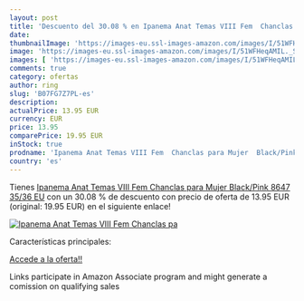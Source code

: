 ```yaml
---
layout: post
title: 'Descuento del 30.08 % en Ipanema Anat Temas VIII Fem  Chanclas pa'
date: 
thumbnailImage: 'https://images-eu.ssl-images-amazon.com/images/I/51WFHeqAMIL._SL200_.jpg'
image: 'https://images-eu.ssl-images-amazon.com/images/I/51WFHeqAMIL._SL200_.jpg'
images: [ 'https://images-eu.ssl-images-amazon.com/images/I/51WFHeqAMIL._SL200_.jpg' ]
comments: true
category: ofertas
author: ring
slug: 'B07FG7Z7PL-es'
description:
actualPrice: 13.95 EUR
currency: EUR
price: 13.95
comparePrice: 19.95 EUR
inStock: true
prodname: 'Ipanema Anat Temas VIII Fem  Chanclas para Mujer  Black/Pink 8647  35/36 EU'
country: 'es'
---
```


Tienes [Ipanema Anat Temas VIII Fem  Chanclas para Mujer  Black/Pink 8647  35/36 EU](https://www.amazon.es/dp/B07FG7Z7PL/?tag=tolees-21) con un 30.08 % de descuento con precio de oferta de 13.95 EUR (original: 19.95 EUR) en el siguiente enlace!

[![Ipanema Anat Temas VIII Fem  Chanclas pa](https://images-eu.ssl-images-amazon.com/images/I/51WFHeqAMIL._SL200_.jpg)](https://www.amazon.es/dp/B07FG7Z7PL/?tag=tolees-21)

Características principales:


[Accede a la oferta!!](https://www.amazon.es/dp/B07FG7Z7PL/?tag=tolees-21)

Links participate in Amazon Associate program and might generate a comission on qualifying sales


